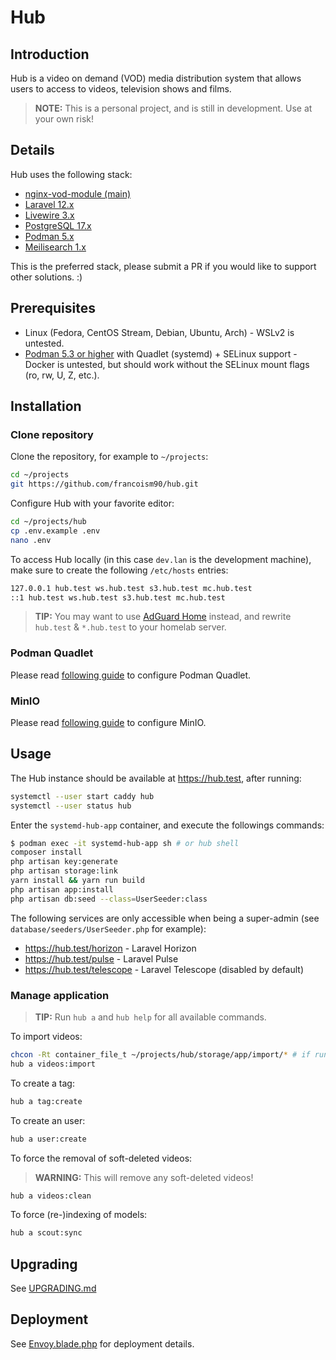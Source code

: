 # Hub

## Introduction

Hub is a video on demand (VOD) media distribution system that allows users to access to videos, television shows and films.

> **NOTE:** This is a personal project, and is still in development. Use at your own risk!

## Details

Hub uses the following stack:

- [nginx-vod-module (main)](https://github.com/kaltura/nginx-vod-module)
- [Laravel 12.x](https://laravel.com/)
- [Livewire 3.x](https://livewire.laravel.com/)
- [PostgreSQL 17.x](https://www.postgresql.org/)
- [Podman 5.x](https://podman.io/)
- [Meilisearch 1.x](https://www.meilisearch.com/)

This is the preferred stack, please submit a PR if you would like to support other solutions. :)

## Prerequisites

- Linux (Fedora, CentOS Stream, Debian, Ubuntu, Arch) - WSLv2 is untested.
- [Podman 5.3 or higher](https://podman.io/) with Quadlet (systemd) + SELinux support - Docker is untested, but should work without the SELinux mount flags (ro, rw, U, Z, etc.).

## Installation

### Clone repository

Clone the repository, for example to `~/projects`:

```bash
cd ~/projects
git https://github.com/francoism90/hub.git
```

Configure Hub with your favorite editor:

```bash
cd ~/projects/hub
cp .env.example .env
nano .env
```

To access Hub locally (in this case `dev.lan`  is the development machine), make sure to create the following `/etc/hosts` entries:

```md
127.0.0.1 hub.test ws.hub.test s3.hub.test mc.hub.test
::1 hub.test ws.hub.test s3.hub.test mc.hub.test
```

> **TIP:** You may want to use [AdGuard Home](https://adguard.com/en/adguard-home/overview.html) instead, and rewrite `hub.test` & `*.hub.test` to your homelab server.

### Podman Quadlet

Please read [following guide](docs/podman/README.md) to configure Podman Quadlet.

### MinIO

Please read [following guide](docs/minio/README.md) to configure MinIO.

## Usage

The Hub instance should be available at <https://hub.test>, after running:

```bash
systemctl --user start caddy hub
systemctl --user status hub
```

Enter the `systemd-hub-app` container, and execute the followings commands:

```bash
$ podman exec -it systemd-hub-app sh # or hub shell
composer install
php artisan key:generate
php artisan storage:link
yarn install && yarn run build
php artisan app:install
php artisan db:seed --class=UserSeeder:class
```

The following services are only accessible when being a super-admin (see `database/seeders/UserSeeder.php` for example):

- <https://hub.test/horizon> - Laravel Horizon
- <https://hub.test/pulse> - Laravel Pulse
- <https://hub.test/telescope> - Laravel Telescope (disabled by default)

### Manage application

> **TIP:** Run `hub a` and `hub help` for all available commands.

To import videos:

```bash
chcon -Rt container_file_t ~/projects/hub/storage/app/import/* # if running SELinux
hub a videos:import
```

To create a tag:

```bash
hub a tag:create
```

To create an user:

```bash
hub a user:create
```

To force the removal of soft-deleted videos:

> **WARNING:** This will remove any soft-deleted videos!

```bash
hub a videos:clean
```

To force (re-)indexing of models:

```bash
hub a scout:sync
```

## Upgrading

See [UPGRADING.md](UPGRADING.md)

## Deployment

See [Envoy.blade.php](Envoy.blade.php) for deployment details.
